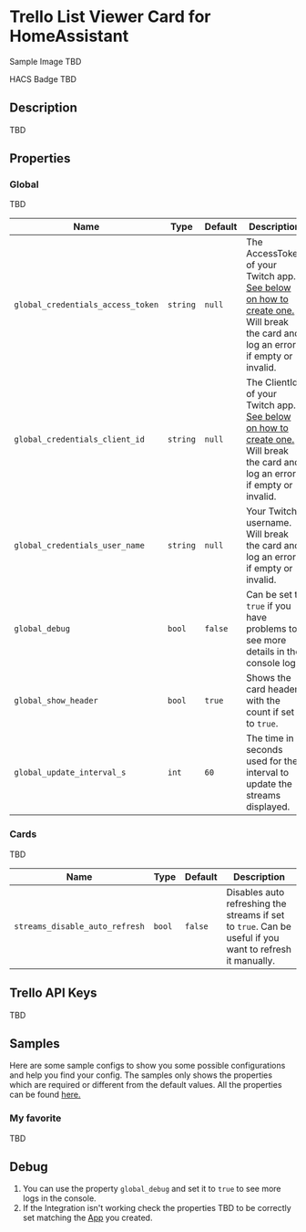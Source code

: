
# Trello List Viewer Card for HomeAssistant

Sample Image TBD


HACS Badge TBD


## Description
TBD
  

## Properties

### Global
TBD

| Name | Type | Default | Description |
|--|--|--|--|
| `global_credentials_access_token` | `string` | `null` | The AccessToken of your Twitch app. [See below on how to create one.](https://github.com/stefmde/HomeAssistant-TwitchFollowedLiveStreamsCard/tree/main#twitch-add-dev-app) Will break the card and log an error if empty or invalid. |
| `global_credentials_client_id` | `string` | `null` | The ClientId of your Twitch app. [See below on how to create one.](https://github.com/stefmde/HomeAssistant-TwitchFollowedLiveStreamsCard/tree/main#twitch-add-dev-app) Will break the card and log an error if empty or invalid. |
| `global_credentials_user_name` | `string` | `null` | Your Twitch username. Will break the card and log an error if empty or invalid. |
| `global_debug` | `bool` | `false` | Can be set to `true` if you have problems to see more details in the console log. |
| `global_show_header` | `bool` | `true` | Shows the card header with the count if set to `true`. |
| `global_update_interval_s` | `int` | `60` | The time in seconds used for the interval to update the streams displayed. |


### Cards
TBD

| Name | Type | Default | Description |
|--|--|--|--|
| `streams_disable_auto_refresh` | `bool` | `false` | Disables auto refreshing the streams if set to `true`. Can be useful if you want to refresh it manually. |


## Trello API Keys
TBD


## Samples
Here are some sample configs to show you some possible configurations and help you find your config. The samples only shows the properties which are required or different from the default values. All the properties can be found [here.](https://github.com/stefmde/HomeAssistant-TrelloListViewerCard/tree/main#properties)


### My favorite

TBD


## Debug
1. You can use the property `global_debug` and set it to `true` to see more logs in the console.
2. If the Integration isn't working check the properties TBD  to be correctly set matching the [App](https://github.com/stefmde/HomeAssistant-TrelloListViewerCard/tree/main#trello-api-keys) you created.
